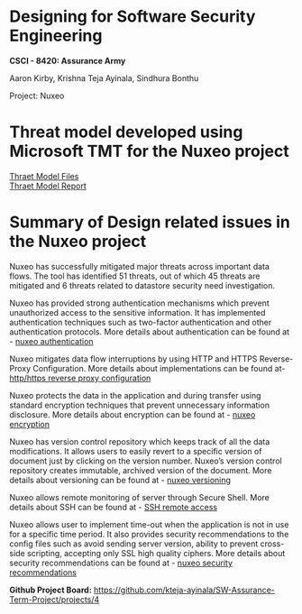 
# Designing for Software Security Engineering
**CSCI - 8420:  Assurance Army**

Aaron Kirby, Krishna Teja Ayinala, Sindhura Bonthu   </br>

Project: Nuxeo

# Threat model developed using Microsoft TMT for the Nuxeo project 
[Thraet Model Files](https://github.com/kteja-ayinala/SW-Assurance-Term-Project/tree/master/Threat%20Model%20files/Final%20Threat%20Model) </br>
[Thraet Model Report](http://htmlpreview.github.io/?https://github.com/kteja-ayinala/SW-Assurance-Term-Project/blob/master/Threat%20Model%20files/Final%20Threat%20Model/Threat%20Model%20Assurance%20Army.htm)

# Summary of Design related issues in the Nuxeo project

Nuxeo has successfully mitigated major threats across important data flows. The tool has identified 51 threats, out of which 45 threats are mitigated and 6 threats related to datastore security need investigation.   </br> 


Nuxeo has provided strong authentication mechanisms which prevent unauthorized access to the sensitive information. It has implemented authentication techniques such as two-factor authentication and other authentication protocols. More details about authentication can be found at - [nuxeo authentication](https://doc.nuxeo.com/nxdoc/authentication-and-user-management/) </br>

Nuxeo mitigates data flow interruptions by using HTTP and HTTPS Reverse-Proxy Configuration. More details about implementations can be found at- [http/https reverse proxy configuration](https://doc.nuxeo.com/nxdoc/http-and-https-reverse-proxy-configuration/) </br>

Nuxeo protects the data in the application and during transfer using standard encryption techniques that prevent unnecessary information disclosure. More details about encryption can be found at - [nuxeo encryption]( https://doc.nuxeo.com/nxdoc/sensitive-configuration-data-encryption/) </br>

Nuxeo has version control repository which keeps track of all the data modifications. It allows users to easily revert to a specific version of document just by clicking on the version number. Nuxeo’s version control repository creates immutable, archived version of the document. More details about versioning can be found at - [nuxeo versioning](https://doc.nuxeo.com/nxdoc/versioning/#concepts) </br>

Nuxeo allows remote monitoring of server through Secure Shell. More details about SSH can be found at - [SSH remote access](https://doc.nuxeo.com/nxdoc/remote-monitoring-through-a-ssh-tunnel/) </br>

Nuxeo allows user to implement time-out when the application is not in use for a specific time period. It also provides security recommendations to the config files such as avoid sending server version, ability to prevent cross-side scripting, accepting only SSL high quality ciphers. More details about security recommendations can be found at - [nuxeo security recommendations](https://doc.nuxeo.com/nxdoc/security-recommendations/)




**Github Project Board:** https://github.com/kteja-ayinala/SW-Assurance-Term-Project/projects/4
